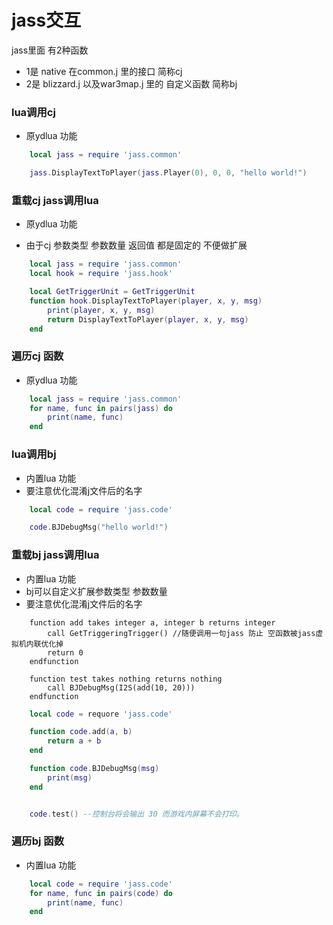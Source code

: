 # jass交互

jass里面 有2种函数  

* 1是 native 在common.j 里的接口 简称cj  
* 2是 blizzard.j 以及war3map.j 里的 自定义函数 简称bj


### lua调用cj 
* 原ydlua 功能

```lua
    local jass = require 'jass.common'

    jass.DisplayTextToPlayer(jass.Player(0), 0, 0, "hello world!")
```


### 重载cj jass调用lua  
* 原ydlua 功能 

* 由于cj 参数类型 参数数量 返回值 都是固定的 不便做扩展

```lua
    local jass = require 'jass.common'
    local hook = require 'jass.hook'

    local GetTriggerUnit = GetTriggerUnit
    function hook.DisplayTextToPlayer(player, x, y, msg)
        print(player, x, y, msg)
        return DisplayTextToPlayer(player, x, y, msg)
    end
```

### 遍历cj 函数
* 原ydlua 功能 

```lua
    local jass = require 'jass.common'
    for name, func in pairs(jass) do 
        print(name, func)
    end

```

### lua调用bj 
* 内置lua 功能
* 要注意优化混淆j文件后的名字

```lua
    local code = require 'jass.code'

    code.BJDebugMsg("hello world!")

```

### 重载bj jass调用lua
* 内置lua 功能
* bj可以自定义扩展参数类型 参数数量 
* 要注意优化混淆j文件后的名字

```jass
    function add takes integer a, integer b returns integer 
        call GetTriggeringTrigger() //随便调用一句jass 防止 空函数被jass虚拟机内联优化掉
        return 0
    endfunction

    function test takes nothing returns nothing
        call BJDebugMsg(I2S(add(10, 20)))
    endfunction
```

```lua
    local code = requore 'jass.code'

    function code.add(a, b)
        return a + b
    end 

    function code.BJDebugMsg(msg)
        print(msg)
    end 


    code.test() --控制台将会输出 30 而游戏内屏幕不会打印。

```

### 遍历bj 函数
* 内置lua 功能

```lua
    local code = require 'jass.code'
    for name, func in pairs(code) do 
        print(name, func)
    end

```
